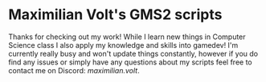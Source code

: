 # Maximilian Volt's GMS2 scripts

Thanks for checking out my work!
While I learn new things in Computer Science class I also apply my knowledge and skills into gamedev!
I'm currently really busy and won't update things constantly, however if you do find any issues or simply have any questions about my scripts feel free to contact me on Discord: *maximilian.volt*.
